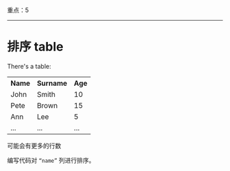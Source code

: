 重点：5

---

# 排序 table

There's a table:

<table>
<tr>
  <th>Name</th>
  <th>Surname</th>
  <th>Age</th>
</tr>
<tr>
  <td>John</td>
  <td>Smith</td>
  <td>10</td>
</tr>
<tr>
  <td>Pete</td>
  <td>Brown</td>
  <td>15</td>
</tr>
<tr>
  <td>Ann</td>
  <td>Lee</td>
  <td>5</td>
</tr>
<tr>
  <td>...</td>
  <td>...</td>
  <td>...</td>
</tr>
</table>

可能会有更多的行数

编写代码对 `“name”` 列进行排序。
